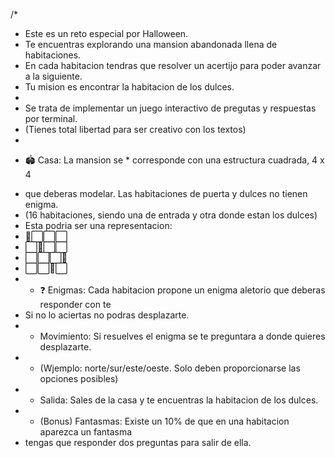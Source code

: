 /*
* Este es un reto especial por Halloween.
* Te encuentras explorando una mansion abandonada llena de habitaciones.
* En cada habitacion tendras que resolver un acertijo para poder avanzar a la siguiente.
* Tu mision es encontrar la habitacion de los dulces.
*
* Se trata de implementar un juego interactivo de pregutas y respuestas por terminal.
* (Tienes total  libertad para ser creativo con los textos)
*
- 🏟️ Casa: La mansion se * corresponde con una estructura cuadrada, 4 x 4 
* que deberas modelar. Las habitaciones de puerta y dulces no tienen enigma.
* (16 habitaciones, siendo una de entrada y otra donde estan los dulces)
* Esta podria ser una representacion:
*  🚪⬜⬜⬜
*  ⬜👻⬜⬜
*  ⬜⬜⬜👻
*  ⬜⬜🔎⬜
* - ❓ Enigmas: Cada habitacion propone un enigma aletorio que deberas responder con te
* Si no lo aciertas no podras desplazarte.
* - Movimiento: Si resuelves el enigma se te preguntara a donde quieres desplazarte.
* - (Wjemplo: norte/sur/este/oeste. Solo deben proporcionarse las opciones posibles)
* - Salida: Sales de la casa y te encuentras la habitacion de los dulces.
* - (Bonus) Fantasmas: Existe un 10% de que en una habitacion aparezca un fantasma
* tengas que responder dos preguntas para salir de ella.


